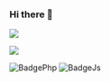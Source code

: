 ### Hi there 👋

<img src="https://github-readme-stats.vercel.app/api?username=icaroperetti&&show_icons=true&title_color=ffffff&icon_color=green&text_color=daf7dc&bg_color=151515">

<a href="https://www.linkedin.com/in/icaro-peretti/"> <img src="https://img.shields.io/badge/LinkedIn-0077B5?style=flat&logo=linkedin&logoColor=white" />
</a>

![BadgePhp](https://img.shields.io/badge/php-0078D6?style=flat&logo=php&logoColor=white) ![BadgeJs](https://img.shields.io/badge/javascript-0078D6?style=flat&logo=javascript&logoColor=yellow)
